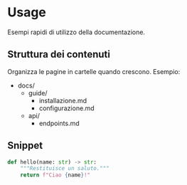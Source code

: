 # Usage

Esempi rapidi di utilizzo della documentazione.

## Struttura dei contenuti

Organizza le pagine in cartelle quando crescono. Esempio:

- docs/
  - guide/
    - installazione.md
    - configurazione.md
  - api/
    - endpoints.md

## Snippet

```python
def hello(name: str) -> str:
    """Restituisce un saluto."""
    return f"Ciao {name}!"
```
